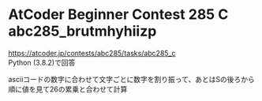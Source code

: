 # AtCoder Beginner Contest 285 C abc285_brutmhyhiizp  
https://atcoder.jp/contests/abc285/tasks/abc285_c  
Python (3.8.2)で回答  

asciiコードの数字に合わせて文字ごとに数字を割り振って、あとはSの後ろから順に値を見て26の累乗と合わせて計算
